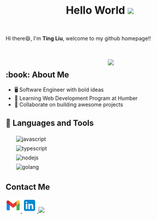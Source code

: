 <h1 align="center">Hello World <img src="https://media.giphy.com/media/xT5LMHxhOfscxPfIfm/giphy.gif" width="70"></h1>
</br>
<p>Hi there😄, I'm <b>Ting Liu</b>, welcome to my github homepage!!</p>
</br>
</br>

<img align='right' src="https://media.giphy.com/media/RbDKaczqWovIugyJmW/giphy.gif" width="230">
<h2>:book: About Me</h2> 
<ul>
  <li>🖥 Software Engineer with bold ideas</li>
  <li>🌱 Learning Web Development Program at Humber</li>
  <li>👯 Collaborate on building awesome projects</li>
</ul>
<h2> 🔨 Languages and Tools</h2>


<ul style="list-style-type:none;">
  <li><img src="https://github.com/blackcater/blackcater/raw/main/images/logo-javascript.svg" height="40" style="vertical-align:down; margin:4px" alt="javascript"></li>
  <li><img src="https://github.com/blackcater/blackcater/raw/main/images/logo-typescript.svg" height="40" style="vertical-align:down; margin:4px" alt="typescript"></li>
  <li><img src="https://github.com/blackcater/blackcater/raw/main/images/logo-nodejs.svg" height="40" style="vertical-align:down; margin:4px" alt="nodejs"></li>
  <li><img src="https://github.com/blackcater/blackcater/raw/main/images/logo-golang.svg" height="40" style="vertical-align:down; margin:4px" alt="golang"></li>
</ul>

<h2>Contact Me</h2>
<a href="mailto:liuttting0207@gmail.com">
  <img src="https://github.com/unlimitedTing/unlimitedTing/blob/main/icons8-gmail.svg" height="40" />
</a>
<a href="https://www.linkedin.com/in/ting-liu-full-stack/">
  <img src="https://github.com/unlimitedTing/unlimitedTing/blob/main/icons8-linkedin.svg" height="40" />
</a>
<a href="https://leetcode.com/liuttting0207/">
  <img src="https://github.com/blackcater/blackcater/raw/main/images/social-leetcode.svg" height="40" />
</a>

